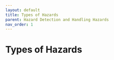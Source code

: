 ```yaml
---
layout: default
title: Types of Hazards
parent: Hazard Detection and Handling Hazards
nav_order: 1
---
```


# Types of Hazards
